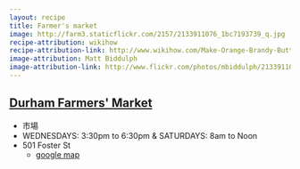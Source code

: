 ```yaml
---
layout: recipe
title: Farmer's market
image: http://farm3.staticflickr.com/2157/2133911076_1bc7193739_q.jpg
recipe-attribution: wikihow
recipe-attribution-link: http://www.wikihow.com/Make-Orange-Brandy-Butter
image-attribution: Matt Biddulph
image-attribution-link: http://www.flickr.com/photos/mbiddulph/2133911076/
---
```


## [Durham Farmers' Market](http://www.durhamfarmersmarket.com/)
* 市場
* WEDNESDAYS: 3:30pm to 6:30pm & SATURDAYS: 8am to Noon 
* 501 Foster St
    * [google map](https://maps.google.com/maps?q=durham+farmers+market&ll=36.002,-78.902006&spn=0.007898,0.013797&client=ubuntu-browser&t=m&z=16&iwloc=A)










